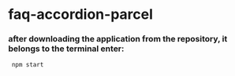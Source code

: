 # faq-accordion-parcel

### after downloading the application from the repository, it belongs to the terminal enter:
```
 npm start
```
